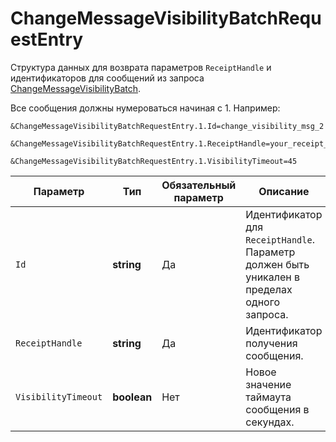 # ChangeMessageVisibilityBatchRequestEntry

Структура данных для возврата параметров `ReceiptHandle` и идентификаторов для сообщений из запроса [ChangeMessageVisibilityBatch](../message/ChangeMessageVisibilityBatch.md).

Все сообщения должны нумероваться начиная с 1. Например:

```
&ChangeMessageVisibilityBatchRequestEntry.1.Id=change_visibility_msg_2

&ChangeMessageVisibilityBatchRequestEntry.1.ReceiptHandle=your_receipt_handle

&ChangeMessageVisibilityBatchRequestEntry.1.VisibilityTimeout=45
```

Параметр | Тип | Обязательный параметр | Описание
----- | ----- | ----- | -----
`Id` | **string** | Да | Идентификатор для `ReceiptHandle`. Параметр должен быть уникален в пределах одного запроса.
`ReceiptHandle` | **string** | Да | Идентификатор получения сообщения.
`VisibilityTimeout` | **boolean** | Нет | Новое значение таймаута сообщения в секундах.